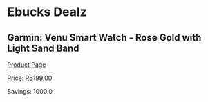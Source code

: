 
# Ebucks Dealz
## Garmin: Venu Smart Watch - Rose Gold with Light Sand Band
[Product Page](https://www.ebucks.com/web/shop/productSelected.do?prodId=1148384223&catId=872270976)

Price: R6199.00

Savings: 1000.0


	